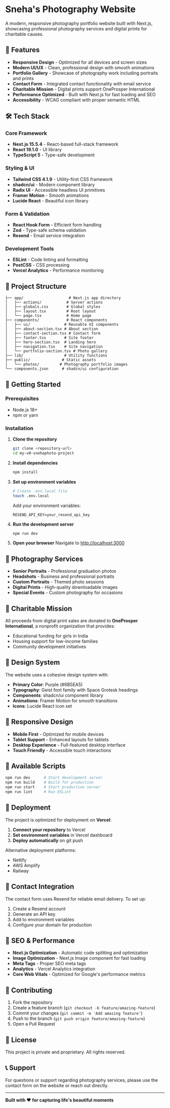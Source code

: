 # Sneha's Photography Website

A modern, responsive photography portfolio website built with Next.js, showcasing professional photography services and digital prints for charitable causes.

## 🌟 Features

- **Responsive Design** - Optimized for all devices and screen sizes
- **Modern UI/UX** - Clean, professional design with smooth animations
- **Portfolio Gallery** - Showcase of photography work including portraits and prints
- **Contact Form** - Integrated contact functionality with email service
- **Charitable Mission** - Digital prints support OneProsper International
- **Performance Optimized** - Built with Next.js for fast loading and SEO
- **Accessibility** - WCAG compliant with proper semantic HTML

## 🛠️ Tech Stack

### Core Framework
- **Next.js 15.5.4** - React-based full-stack framework
- **React 19.1.0** - UI library
- **TypeScript 5** - Type-safe development

### Styling & UI
- **Tailwind CSS 4.1.9** - Utility-first CSS framework
- **shadcn/ui** - Modern component library
- **Radix UI** - Accessible headless UI primitives
- **Framer Motion** - Smooth animations
- **Lucide React** - Beautiful icon library

### Form & Validation
- **React Hook Form** - Efficient form handling
- **Zod** - Type-safe schema validation
- **Resend** - Email service integration

### Development Tools
- **ESLint** - Code linting and formatting
- **PostCSS** - CSS processing
- **Vercel Analytics** - Performance monitoring

## 📁 Project Structure

```
├── app/                    # Next.js app directory
│   ├── actions/           # Server actions
│   ├── globals.css        # Global styles
│   ├── layout.tsx         # Root layout
│   └── page.tsx           # Home page
├── components/            # React components
│   ├── ui/               # Reusable UI components
│   ├── about-section.tsx # About section
│   ├── contact-section.tsx # Contact form
│   ├── footer.tsx        # Site footer
│   ├── hero-section.tsx  # Landing hero
│   ├── navigation.tsx    # Site navigation
│   └── portfolio-section.tsx # Photo gallery
├── lib/                  # Utility functions
├── public/              # Static assets
│   └── photos/         # Photography portfolio images
└── components.json      # shadcn/ui configuration
```

## 🚀 Getting Started

### Prerequisites

- Node.js 18+ 
- npm or yarn

### Installation

1. **Clone the repository**
   ```bash
   git clone <repository-url>
   cd my-v0-snehaphoto-project
   ```

2. **Install dependencies**
   ```bash
   npm install
   ```

3. **Set up environment variables**
   ```bash
   # Create .env.local file
   touch .env.local
   ```
   
   Add your environment variables:
   ```env
   RESEND_API_KEY=your_resend_api_key
   ```

4. **Run the development server**
   ```bash
   npm run dev
   ```

5. **Open your browser**
   Navigate to [http://localhost:3000](http://localhost:3000)

## 📸 Photography Services

- **Senior Portraits** - Professional graduation photos
- **Headshots** - Business and professional portraits  
- **Custom Portraits** - Themed photo sessions
- **Digital Prints** - High-quality downloadable images
- **Special Events** - Custom photography for occasions

## 💝 Charitable Mission

All proceeds from digital print sales are donated to **OneProsper International**, a nonprofit organization that provides:
- Educational funding for girls in India
- Housing support for low-income families
- Community development initiatives

## 🎨 Design System

The website uses a cohesive design system with:
- **Primary Color**: Purple (#6B5EA5)
- **Typography**: Geist font family with Space Grotesk headings
- **Components**: shadcn/ui component library
- **Animations**: Framer Motion for smooth transitions
- **Icons**: Lucide React icon set

## 📱 Responsive Design

- **Mobile First** - Optimized for mobile devices
- **Tablet Support** - Enhanced layouts for tablets
- **Desktop Experience** - Full-featured desktop interface
- **Touch Friendly** - Accessible touch interactions

## 🔧 Available Scripts

```bash
npm run dev      # Start development server
npm run build    # Build for production
npm run start    # Start production server
npm run lint     # Run ESLint
```

## 🚀 Deployment

The project is optimized for deployment on **Vercel**:

1. **Connect your repository** to Vercel
2. **Set environment variables** in Vercel dashboard
3. **Deploy automatically** on git push

Alternative deployment platforms:
- Netlify
- AWS Amplify
- Railway

## 📧 Contact Integration

The contact form uses Resend for reliable email delivery. To set up:

1. Create a Resend account
2. Generate an API key
3. Add to environment variables
4. Configure your domain for production

## 🎯 SEO & Performance

- **Next.js Optimization** - Automatic code splitting and optimization
- **Image Optimization** - Next.js Image component for fast loading
- **Meta Tags** - Proper SEO meta tags
- **Analytics** - Vercel Analytics integration
- **Core Web Vitals** - Optimized for Google's performance metrics

## 🤝 Contributing

1. Fork the repository
2. Create a feature branch (`git checkout -b feature/amazing-feature`)
3. Commit your changes (`git commit -m 'Add amazing feature'`)
4. Push to the branch (`git push origin feature/amazing-feature`)
5. Open a Pull Request

## 📄 License

This project is private and proprietary. All rights reserved.

## 📞 Support

For questions or support regarding photography services, please use the contact form on the website or reach out directly.

---

**Built with ❤️ for capturing life's beautiful moments**